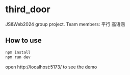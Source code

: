 # third_door
 
 JS&Web2024 group project.
 Team members:
 平行
 高语涵
 
## How to use

```bash
npm install
npm run dev
```
    
open http://localhost:5173/ to see the demo